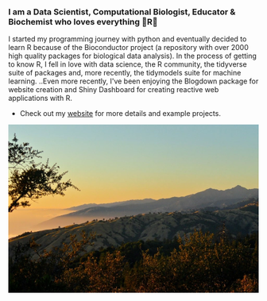  ### I am a Data Scientist, Computational Biologist, Educator & Biochemist who loves everything :raised_hands:**R**:raised_hands:
 
I started my programming journey with python and eventually decided to learn R because of the Bioconductor project (a repository
with over 2000 high quality packages for biological data analysis). In the process of getting to know
R, I fell in love with data science, the R community, the tidyverse suite of packages and, more recently, 
the tidymodels suite for machine learning. ..Even more recently, I've been enjoying the Blogdown package
for website creation and Shiny Dashboard for creating reactive web applications with R. 

- Check out my [website](https://www.gabemednick.com/) for more details and example projects.

![alt text](https://github.com/gmednick/gmednick/blob/master/big_sur.jpg "Big Sur")



